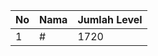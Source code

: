 | No | Nama            | Jumlah Level |
|----|-----------------|--------------|
| 1  | #    |    1720        |
